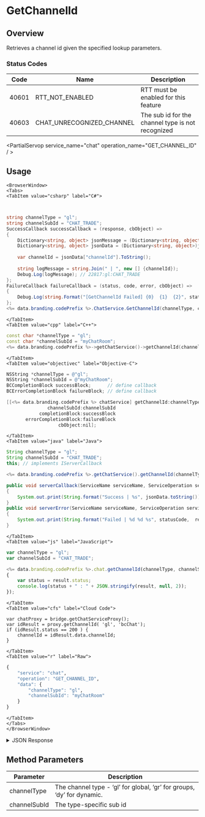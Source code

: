 # GetChannelId
## Overview
Retrieves a channel id given the specified lookup parameters.




### Status Codes
Code | Name | Description
---- | ---- | -----------
40601 | RTT_NOT_ENABLED | RTT must be enabled for this feature
40603 | CHAT_UNRECOGNIZED_CHANNEL | The sub id for the channel type is not recognized

<PartialServop service_name="chat" operation_name="GET_CHANNEL_ID" / >

## Usage

```mdx-code-block
<BrowserWindow>
<Tabs>
<TabItem value="csharp" label="C#">
```

```csharp


string channelType = "gl";
string channelSubId = "CHAT_TRADE";
SuccessCallback successCallback = (response, cbObject) =>
{
	Dictionary<string, object> jsonMessage = (Dictionary<string, object>)JsonFx.Json.JsonReader.Deserialize(response);
	Dictionary<string, object> jsonData = (Dictionary<string, object>)jsonMessage["data"];
	
	var channelId = jsonData["channelId"].ToString();
	
	string logMessage = string.Join(" | ", new [] {channelId});
	Debug.Log(logMessage); // 22817:gl:CHAT_TRADE
};
FailureCallback failureCallback = (status, code, error, cbObject) =>
{
	Debug.Log(string.Format("[GetChannelId Failed] {0}  {1}  {2}", status, code, error));
};
<%= data.branding.codePrefix %>.ChatService.GetChannelId(channelType, channelSubId, successCallback, failureCallback);
```

```mdx-code-block
</TabItem>
<TabItem value="cpp" label="C++">
```

```cpp
const char *channelType = "gl";
const char *channelSubId = "myChatRoom";
<%= data.branding.codePrefix %>->getChatService()->getChannelId(channelType, channelSubId, this);
```

```mdx-code-block
</TabItem>
<TabItem value="objectivec" label="Objective-C">
```

```objectivec
NSString *channelType = @"gl";
NSString *channelSubId = @"myChatRoom";
BCCompletionBlock successBlock;      // define callback
BCErrorCompletionBlock failureBlock; // define callback

[[<%= data.branding.codePrefix %> chatService] getChannelId:channelType
               channelSubId:channelSubId
            completionBlock:successBlock
       errorCompletionBlock:failureBlock
                   cbObject:nil];
```

```mdx-code-block
</TabItem>
<TabItem value="java" label="Java">
```

```java
String channelType = "gl";
String channelSubId = "CHAT_TRADE";
this; // implements IServerCallback

<%= data.branding.codePrefix %>.getChatService().getChannelId(channelType, channelSubId, this);

public void serverCallback(ServiceName serviceName, ServiceOperation serviceOperation, JSONObject jsonData)
{
    System.out.print(String.format("Success | %s", jsonData.toString()));
}
public void serverError(ServiceName serviceName, ServiceOperation serviceOperation, int statusCode, int reasonCode, String jsonError)
{
    System.out.print(String.format("Failed | %d %d %s", statusCode,  reasonCode, jsonError.toString()));
}
```

```mdx-code-block
</TabItem>
<TabItem value="js" label="JavaScript">
```

```javascript
var channelType = "gl";
var channelSubId = "CHAT_TRADE";

<%= data.branding.codePrefix %>.chat.getChannelId(channelType, channelSubId, result =>
{
	var status = result.status;
	console.log(status + " : " + JSON.stringify(result, null, 2));
});
```

```mdx-code-block
</TabItem>
<TabItem value="cfs" label="Cloud Code">
```

```cfscript
var chatProxy = bridge.getChatServiceProxy();
var idResult = proxy.getChannelId( 'gl', 'bcChat');
if (idResult.status == 200 ) {
    channelId = idResult.data.channelId;
}
```

```mdx-code-block
</TabItem>
<TabItem value="r" label="Raw">
```

```r
{
	"service": "chat",
	"operation": "GET_CHANNEL_ID",
	"data": {
		"channelType": "gl",
		"channelSubId": "myChatRoom"
	}
}
```

```mdx-code-block
</TabItem>
</Tabs>
</BrowserWindow>
```

<details>
<summary>JSON Response</summary>

```json
{
    "status": 200,
    "data": {
        "channelId": "22817:gl:CHAT_TRADE"
    }
}
```
</details>

## Method Parameters
Parameter | Description
--------- | -----------
channelType | The channel type - ‘gl’ for global, ‘gr’ for groups, ‘dy’ for dynamic.
channelSubId | The type-specific sub id


